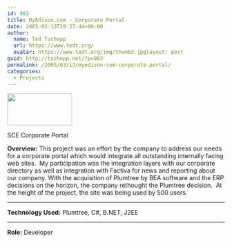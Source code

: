 ```yaml
---
id: 983
title: MyEdison.com - Corporate Portal
date: 2005-03-13T19:37:44+00:00
author:
  name: Ted Tschopp
  url: https://www.tedt.org/
  avatar: https://www.tedt.org/img/thumb3.jpglayout: post
guid: http://tschopp.net/?p=983
permalink: /2005/03/13/myedison-com-corporate-portal/
categories:
  - Projects
---
```

<div id="attachment_787" style="width: 160px" class="wp-caption alignright">
  <a href="https://www.tedt.org/wp-content/uploads/2011/02/plumtree_2dportal_1.gif"><img class="size-thumbnail wp-image-787" title="SCE Corporate Portal using Plumtree" src="https://www.tedt.org/wp-content/uploads/2011/02/plumtree_2dportal_1.gif?w=150" alt="" width="150" height="74" /></a>
  
  <p class="wp-caption-text">
    SCE Corporate Portal
  </p>
</div>

**Overview:** This project was an effort by the company to address our needs for a corporate portal which would integrate all outstanding internally facing web sites.  My participation was the integration layers with our corporate directory as well as integration with Factiva for news and reporting about our company. With the acquisition of Plumtree by BEA software and the ERP decisions on the horizon, the company rethought the Plumtree decision.  At the height of the project, the site was being used by 500 users.
  
****

**Technology Used:** Plumtree, C#, B.NET, J2EE
  
****

**Role:** Developer